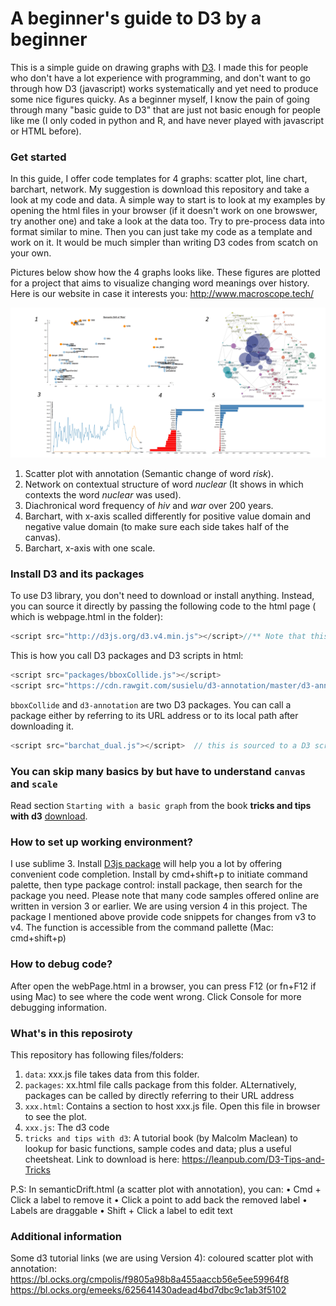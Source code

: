 # A beginner's guide to D3 by a beginner 

This is a simple guide on drawing graphs with [D3](https://d3js.org/). I made this for people who don't have a lot experience with programming, and don't want to go through how D3 (javascript) works systematically and yet need to produce some nice figures quicky. As a beginner myself, I know the pain of going through many "basic guide to D3" that are just not basic enough for people like me (I only coded in python and R, and have never played with javascript or HTML before). 

### Get started
In this guide, I offer code templates for 4 graphs: scatter plot, line chart, barchart, network. My suggestion is download this repository and take a look at my code and data. A simple way to start is to look at my examples by opening the html files in your browser (if it doesn't work on one browswer, try another one) and take a look at the data too. Try to pre-process data into format similar to mine. Then you can just take my code as a template and work on it. It would be much simpler than writing D3 codes from scatch on your own. 

Pictures below show how the 4 graphs looks like. These figures are plotted for a project that aims to visualize changing word meanings over history. Here is our website in case it interests you: http://www.macroscope.tech/

<p align="center">
  <img src="https://github.com/0420DAVE/d3_Tutorial/blob/master/pics/sample.jpg" width="2000"/>
</p>
   
1. Scatter plot with annotation (Semantic change of word _risk_).    
2. Network on contextual structure of word _nuclear_ (It shows in which contexts the word _nuclear_ was used).
3. Diachronical word frequency of _hiv_ and _war_ over 200 years.  
4. Barchart, with x-axis scalled differently for positive value domain and negative value domain (to make sure each side takes half of the canvas).   
5. Barchart, x-axis with one scale.   


### Install D3 and its packages
To use D3 library, you don't need to download or install anything. Instead, you can source it directly by passing the following code to the html page ( which is webpage.html in the folder):
```javascript
<script src="http://d3js.org/d3.v4.min.js"></script>//** Note that this tutorial use version 4. 
```
  
This is how you call D3 packages and D3 scripts in html:
```javascript
<script src="packages/bboxCollide.js"></script>
<script src="https://cdn.rawgit.com/susielu/d3-annotation/master/d3-annotation.js"></script>    
```
``bboxCollide`` and ``d3-annotation`` are two D3 packages. You can call a package either by referring to its URL address or to its local path after downloading it. 
 ```javascript
<script src="barchat_dual.js"></script>  // this is sourced to a D3 script I wrote on plotting a barchart. 
```

### You can skip many basics by but have to understand ``canvas`` and ``scale``
Read section ``Starting with a basic graph`` from the book **tricks and tips with d3** [download](https://leanpub.com/D3-Tips-and-Tricks).

### How to set up working environment?
I use sublime 3. 
Install [D3js package](https://packagecontrol.io/packages/D3js%20v4) will help you a lot by offering convenient code completion.
Install by cmd+shift+p to initiate command palette, then type package control: install package, then search for the package you need.
Please note that many code samples offered online are written in version 3 or earlier. We are using version 4 in this project. 
The package I mentioned above provide code snippets for changes from v3 to v4. The function is accessible from the command pallette (Mac: cmd+shift+p)

### How to debug code?
After open the webPage.html  in a browser, you can press F12 (or fn+F12 if using Mac) to see where the code went wrong. Click Console for more debugging information. 

### What's in this reposiroty
This repository has following files/folders:
1. ``data``: xxx.js file takes data from this folder. 
2. ``packages``: xx.html file calls package from this folder. ALternatively, packages can be called by directly referring to their URL address
3. ``xxx.html``: Contains a section to host xxx.js file. Open this file in browser to see the plot.
4. ``xxx.js``: The d3 code
5. ``tricks and tips with d3``: A tutorial book (by Malcolm Maclean) to lookup for basic functions, sample codes and data; plus a useful cheetsheat. Link to download is here: https://leanpub.com/D3-Tips-and-Tricks

P.S:
In semanticDrift.html (a scatter plot with annotation), you can:
	•	Cmd + Click a label to remove it
	•	Click a point to add back the removed label
	•	Labels are draggable
	•	Shift + Click a label to edit text

### Additional information
Some d3 tutorial links (we are using Version 4):
coloured scatter plot with annotation: 
https://bl.ocks.org/cmpolis/f9805a98b8a455aaccb56e5ee59964f8
https://bl.ocks.org/emeeks/625641430adead4bd7dbc9c1ab3f5102



